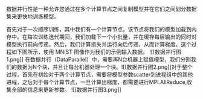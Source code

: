 数据并行性是一种允许您通过在多个计算节点之间复制模型并在它们之间划分数据集来更快地训练模型。

首先对于一次顺序训练，其中我们有一个计算节点，该节点将我们的模型加载到内存中。在每次训练迭代期间，我们加载下一个小批量，并在缓存每层输出的同时对模型执行前向传递。然后，我们计算损失并运行向后传递，从而计算梯度。这个过程如下图所示，使用 MNIST 图像作为我们的示例输入数据。
![[数据并行图1.png]]
在数据并行（DataParallel）中，需要再N台机器上赋值模型，我们分割我们的数据为N个块，并且让每台机器处理一个块。![[数据并行图2.png]]对于整个过程，首先在初始对于两个计算节点，需要将模型参数scatter到进程组中的其他进程，之后对于每个计算节点，一旦计算出梯度，都需要进行MPI.AllReduce,收集全部的信息来更新参数。
![[数据并行图3.png]]